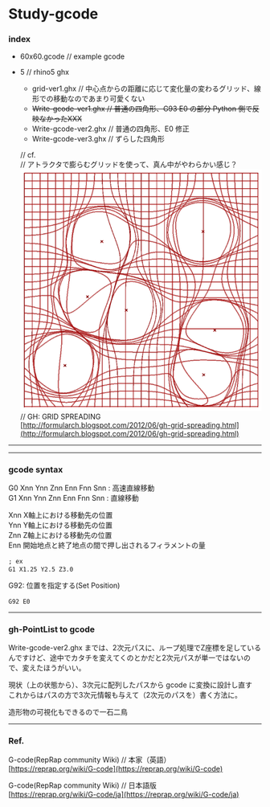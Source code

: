 # Study-gcode  

### index  

- 60x60.gcode // example gcode  

- 5 // rhino5 ghx  
  - grid-ver1.ghx // 中心点からの距離に応じて変化量の変わるグリッド、線形での移動なのであまり可愛くない  
  - ~~Write-gcode-ver1.ghx // 普通の四角形、G93 E0 の部分 Python 側で反映なかったXXX~~  
  - Write-gcode-ver2.ghx // 普通の四角形、E0 修正  
  - Write-gcode-ver3.ghx // ずらした四角形  

  // cf.  
  // アトラクタで膨らむグリッドを使って、真ん中がやわらかい感じ？  
  ![photo](grid.png)  
  // GH: GRID SPREADING  
  [http://formularch.blogspot.com/2012/06/gh-grid-spreading.html](http://formularch.blogspot.com/2012/06/gh-grid-spreading.html)  



---  

---  



### gcode syntax  



G0 Xnn Ynn Znn Enn Fnn Snn : 高速直線移動  
G1 Xnn Ynn Znn Enn Fnn Snn : 直線移動  


Xnn X軸上における移動先の位置  
Ynn Y軸上における移動先の位置  
Znn Z軸上における移動先の位置  
Enn 開始地点と終了地点の間で押し出されるフィラメントの量  

```gcode
; ex
G1 X1.25 Y2.5 Z3.0

```





G92: 位置を指定する(Set Position)

```gcode
G92 E0
```


---  


### gh-PointList to gcode  

Write-gcode-ver2.ghx までは、2次元パスに、ループ処理でZ座標を足しているんですけど、途中でカタチを変えてくのとかだと2次元パスが単一ではないので、変えたほうがいい。  

現状（上の状態から）、3次元に配列したパスから gcode に変換に設計し直す  
これからはパスの方で3次元情報も与えて（2次元のパスを）書く方法に。

造形物の可視化もできるので一石二鳥  




---


### Ref.  

G-code(RepRap community Wiki) // 本家（英語）  
[https://reprap.org/wiki/G-code](https://reprap.org/wiki/G-code)  

G-code(RepRap community Wiki) // 日本語版   
[https://reprap.org/wiki/G-code/ja](https://reprap.org/wiki/G-code/ja)
